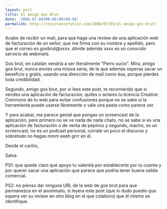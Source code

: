 ```yaml
---
layout: post
title: El amigo Gos Brut
date: '2006-07-04T00:00:00+00:00'
permalink: http://resistancefutile.com/2006/07/05/el-amigo-gos-brut/
---
```

Acabo de recibir un mail, para que haga una review de una aplicación web de facturación de un señor, que me firma con su nombre y apellido, pero que el correo es gosbrut@xxxx, dónde además xxxx es un conocido servicio de webmails.

Gos brut, en catalán vendría a ser literalmente "Perro sucio". Mira, amigo gos brut, nunca envies una misiva seria, de la que además esperas sacar un beneficio y gratis, usando una dirección de mail como ésa, porque pierdes toda credibilidad.

Segundo, amigo gos brut, por si lees este post, te recomiendo que si vendes una aplicación de facturación, quites o aclares tu licencia Creative Commons de tu web para evitar confusiones porque no se sabe si la herramienta puede usarse libremente o vale una pasta como parece ser.

Y para acabar, me parece genial que pongas un screencast de la aplicación, pero primero no se ve nada de nada chato, no se sabe si es una aplicación de facturación o de venta de pepinos y segundo, macho, es un screencast, no es un podcast personal, cúrrate un poco el discurso y sobretodo no hagas mmm eeeh grrr en él.

Desde el cariño,

Salva.

PS1: que quede claro que apoyo tu valentía por establecerte por tu cuenta y por querer sacar una aplicación que parece que podría tener buena salida comercial.

PS2: no pienso dar ninguna URL de la web de gos brut para que permanezca en el anonimato, si leyera este post (que lo dudo puesto que espera ver su review en otro blog en el que colaboro) que él mismo se identifique.
